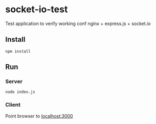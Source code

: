 # socket-io-test
Test application to verify working conf nginx + express.js + socket.io

## Install
```npm install```

## Run

### Server
```node index.js```

### Client
Point browser to [localhost:3000](http://localhost:3000)

